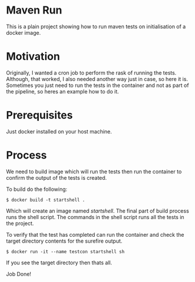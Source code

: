 # Maven Run

This is a plain project showing how to run maven tests on initialisation of a docker image.

# Motivation

Originally, I wanted a cron job to perform the rask of running the tests. Although, that worked, I also needed another way just in case, so here it is. Sometimes you just need to run the tests in the container and not as part of the pipeline, so heres an example how to do it.

# Prerequisites

Just docker installed on your host machine.

# Process

We need to build image which will run the tests then run the container to confirm the output of the tests is created.

To build do the following:

```console
$ docker build -t startshell .
```

Which will create an image named *startshell*.
The final part of build process runs the shell script.
The commands in the shell script runs all the tests in the project.

To verify that the test has completed can run the container and check the target directory contents for the surefire output.

```console
$ docker run -it --name testcon startshell sh
```

If you see the target directory then thats all.

Job Done!
